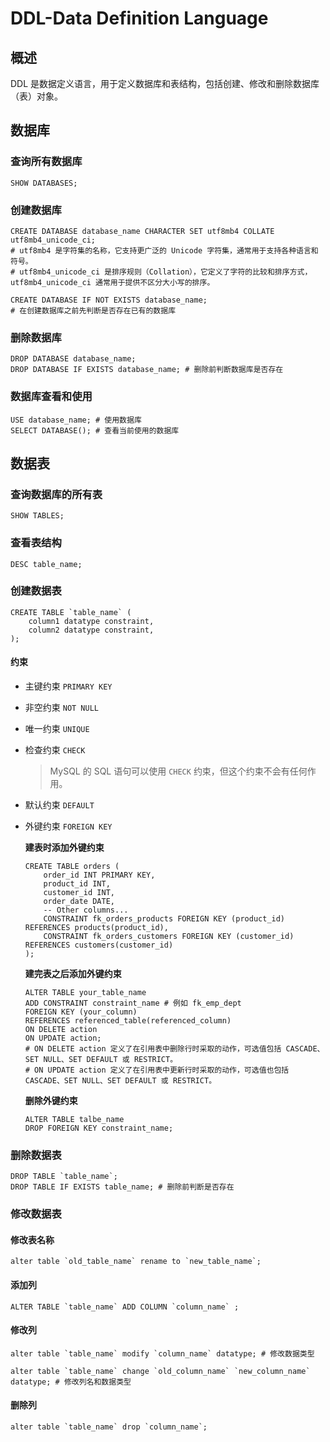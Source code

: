 # DDL-Data Definition Language

## 概述

DDL 是数据定义语言，用于定义数据库和表结构，包括创建、修改和删除数据库（表）对象。

## 数据库

### 查询所有数据库

```mysql
SHOW DATABASES;
```

### 创建数据库

```mysql
CREATE DATABASE database_name CHARACTER SET utf8mb4 COLLATE utf8mb4_unicode_ci;
# utf8mb4 是字符集的名称，它支持更广泛的 Unicode 字符集，通常用于支持各种语言和符号。
# utf8mb4_unicode_ci 是排序规则（Collation），它定义了字符的比较和排序方式，utf8mb4_unicode_ci 通常用于提供不区分大小写的排序。
```

```mysql
CREATE DATABASE IF NOT EXISTS database_name;
# 在创建数据库之前先判断是否存在已有的数据库
```

### 删除数据库

```mysql
DROP DATABASE database_name;
DROP DATABASE IF EXISTS database_name; # 删除前判断数据库是否存在
```

### 数据库查看和使用

```mysql
USE database_name; # 使用数据库
SELECT DATABASE(); # 查看当前使用的数据库
```

## 数据表

### 查询数据库的所有表

```mysql
SHOW TABLES;
```

### 查看表结构

```mysql
DESC table_name;
```

### 创建数据表

```mysql
CREATE TABLE `table_name` (
    column1 datatype constraint,
    column2 datatype constraint,
);
```

#### 约束

- 主键约束 `PRIMARY KEY`

- 非空约束 `NOT NULL`

- 唯一约束 `UNIQUE`

- 检查约束 `CHECK`

  > MySQL 的 SQL 语句可以使用 `CHECK` 约束，但这个约束不会有任何作用。

- 默认约束 `DEFAULT`

- 外键约束 `FOREIGN KEY`

  **建表时添加外键约束**

  ```mysql
  CREATE TABLE orders (
      order_id INT PRIMARY KEY,
      product_id INT,
      customer_id INT,
      order_date DATE,
      -- Other columns...
      CONSTRAINT fk_orders_products FOREIGN KEY (product_id) REFERENCES products(product_id),
      CONSTRAINT fk_orders_customers FOREIGN KEY (customer_id) REFERENCES customers(customer_id)
  );
  ```

  **建完表之后添加外键约束**

  ```mysql
  ALTER TABLE your_table_name
  ADD CONSTRAINT constraint_name # 例如 fk_emp_dept
  FOREIGN KEY (your_column)
  REFERENCES referenced_table(referenced_column)
  ON DELETE action
  ON UPDATE action;
  # ON DELETE action 定义了在引用表中删除行时采取的动作，可选值包括 CASCADE、SET NULL、SET DEFAULT 或 RESTRICT。
  # ON UPDATE action 定义了在引用表中更新行时采取的动作，可选值也包括 CASCADE、SET NULL、SET DEFAULT 或 RESTRICT。
  ```

  **删除外键约束**

  ```mysql
  ALTER TABLE talbe_name
  DROP FOREIGN KEY constraint_name;
  ```

### 删除数据表

```mysql
DROP TABLE `table_name`;
DROP TABLE IF EXISTS table_name; # 删除前判断是否存在
```

### 修改数据表

#### 修改表名称

```mysql
alter table `old_table_name` rename to `new_table_name`;
```

#### 添加列

```mysql
ALTER TABLE `table_name` ADD COLUMN `column_name` ;
```

#### 修改列

```mysql
alter table `table_name` modify `column_name` datatype; # 修改数据类型
```

```mysql
alter table `table_name` change `old_column_name` `new_column_name` datatype; # 修改列名和数据类型
```

#### 删除列

```mysql
alter table `table_name` drop `column_name`;
```

















